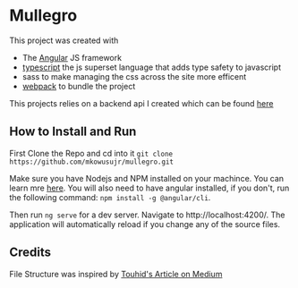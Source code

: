# Mullegro

This project was created with

- The [Angular](https://angular.io/) JS framework
- [typescript](https://www.typescriptlang.org/) the js superset language that adds type safety to javascript
- sass to make managing the css across the site more efficent
- [webpack](https://webpack.js.org/) to bundle the project

This projects relies on a backend api I created which can be found [here](https://github.com/mkowusujr/mullegro-api)

## How to Install and Run

First Clone the Repo and cd into it
`git clone https://github.com/mkowusujr/mullegro.git`

Make sure you have Nodejs and NPM installed on your machince. You can learn mre [here](https://nodejs.org/en/). You will also need to have angular installed, if you don't, run the following command: `npm install -g @angular/cli`.

Then run `ng serve` for a dev server. Navigate to http://localhost:4200/. The application will automatically reload if you change any of the source files.

## Credits

File Structure was inspired by [Touhid's Article on Medium](https://medium.com/javascript-in-plain-english/how-to-structure-angular-apps-in-2021-a0bdd481ad0d)

